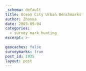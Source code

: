 ```yaml
---
_schema: default
title: Ocean City Urban Benchmarks
author: Zhanna
date: 2003-09-04
categories:
  - survey mark hunting
excerpt: >- 
  
geocaches: false
surveymarks: true
post_id: 1935
layout: post  
---
```

